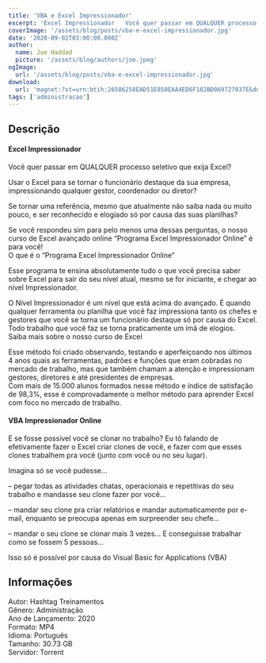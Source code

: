 ```yaml
---
title: 'VBA e Excel Impressionador'
excerpt: 'Excel Impressionador   Você quer passar em QUALQUER processo seletivo que exija Excel?  Usar o Excel para se tornar o funcionário destaque da sua empresa, impressionando qualquer gestor, coordenador ou diretor?  Se tornar uma referência, mesmo que atualment'
coverImage: '/assets/blog/posts/vba-e-excel-impressionador.jpg'
date: '2020-09-02T03:00:00.000Z'
author:
  name: Joe Haddad
  picture: '/assets/blog/authors/joe.jpeg'
ogImage:
  url: '/assets/blog/posts/vba-e-excel-impressionador.jpg'
download:
  url: 'magnet:?xt=urn:btih:26586258EAD51E850EAA4ED6F182BD069727037E&dn=EXCEL%20IMPRESSIONADOR%20-%20HASHTAG%20TREINAMENTOS&tr=udp%3a%2f%2ftracker.openbittorrent.com%3a1337%2fannounce&tr=udp%3a%2f%2ftracker.opentrackr.org%3a1337%2fannounce'
tags: ['administracao']
---
```

<h2>Descrição</h2>
<p></p><h4><strong>Excel Impressionador</strong></h4><p>Você quer passar em QUALQUER processo seletivo que exija Excel?</p><p>Usar o Excel para se tornar o funcionário destaque da sua empresa, impressionando qualquer gestor, coordenador ou diretor?</p><p>Se tornar uma referência, mesmo que atualmente não saiba nada ou muito pouco, e ser reconhecido e elogiado só por causa das suas planilhas?</p><p>Se você respondeu sim para pelo menos uma dessas perguntas, o nosso curso de Excel avançado online “Programa Excel Impressionador Online” é para você!<br/>O que é o “Programa Excel Impressionador Online”</p><p>Esse programa te ensina absolutamente tudo o que você precisa saber sobre Excel para sair do seu nível atual, mesmo se for iniciante, e chegar ao nível Impressionador.</p><p>O Nível Impressionador é um nível que está acima do avançado. É quando qualquer ferramenta ou planilha que você faz impressiona tanto os chefes e gestores que você se torna um funcionário destaque só por causa do Excel.<br/>Todo trabalho que você faz se torna praticamente um ímã de elogios.<br/>Saiba mais sobre o nosso curso de Excel</p><p>Esse método foi criado observando, testando e aperfeiçoando nos últimos 4 anos quais as ferramentas, padrões e funções que eram cobradas no mercado de trabalho, mas que também chamam a atenção e impressionam gestores, diretores e até presidentes de empresas.<br/>Com mais de 15.000 alunos formados nesse método e índice de satisfação de 98,3%, esse é comprovadamente o melhor método para aprender Excel com foco no mercado de trabalho.</p><h4><strong>VBA Impressionador Online</strong></h4><p>E se fosse possível você se clonar no trabalho? Eu tô falando de efetivamente fazer o Excel criar clones de você, e fazer com que esses clones trabalhem pra você (junto com você ou no seu lugar).</p><p>Imagina só se você pudesse…</p><p>– pegar todas as atividades chatas, operacionais e repetitivas do seu trabalho e mandasse seu clone fazer por você…</p><p>– mandar seu clone pra criar relatórios e mandar automaticamente por e-mail, enquanto se preocupa apenas em surpreender seu chefe…</p><p>– mandar o seu clone se clonar mais 3 vezes… E conseguisse trabalhar como se fossem 5 pessoas…</p><p>Isso só é possível por causa do Visual Basic for Applications (VBA)</p><h2>Informações</h2><p>Autor: Hashtag Treinamentos<br/>Gênero: Administração<br/>Ano de Lançamento: 2020<br/>Formato: MP4<br/>Idioma: Português<br/>Tamanho: 30.73 GB<br/>Servidor: Torrent</p>